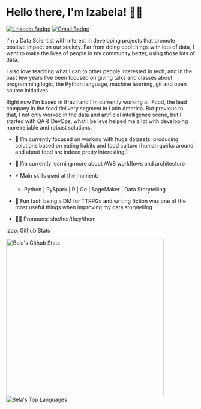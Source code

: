 # Hello there, I'm Izabela! 👋🏽

[![Linkedin Badge](https://img.shields.io/badge/-izabelacborges-blue?style=flat-square&logo=Linkedin&logoColor=white&link=https://www.linkedin.com/in/izabelacborges/)](https://www.linkedin.com/in/izabelacborges/)
[![Gmail Badge](https://img.shields.io/badge/-to.izabelacborges@gmail.com-c14438?style=flat-square&logo=Gmail&logoColor=white&link=mailto:to.izabelacborges@gmail.com)](mailto:to.izabelacborges@gmail.com)

I'm a Data Scientist with interest in developing projects that promote positive impact on our society. Far from doing cool things with lots of data, I want to make the lives of people in my community better, using those lots of data.

I also love teaching what I can to other people interested in tech, and in the past few years I've been focused on giving talks and classes about programming logic, the Python language, machine learning, git and open source initiatives.

Right now I'm based in Brazil and I'm currently working at iFood, the lead company in the food delivery segment in Latin America. But previous to that, I not only worked in the data and artificial intelligence scene, but I started with QA & DevOps, what I believe helped me a lot with developing more reliable and robust solutions.

- 🔭 I’m currently focused on working with huge datasets, producing solutions based on eating habits and food culture (human quirks around and about food are indeed pretty interesting!)
- 🌱 I’m currently learning more about AWS workflows and architecture
- ⚡ Main skills used at the moment:
  - Python | PySpark | R | Go | SageMaker | Data Storytelling

- 💬 Fun fact: being a DM for TTRPGs and writing fiction was one of the most useful things when improving my data storytelling
- 👶🏽 Pronouns: she/her/they/them

<summary>:zap: Github Stats</summary>
<p align="left">
  <a href="https://github.com/anuraghazra/github-readme-stats">
    <img width="420" align="left" alt="Bela's Github Stats" src="https://github-readme-stats.vercel.app/api?username=izabelacborges&count_private=true&show_icons=true&theme=buefy&hide_border=true" />
  </a>
  <a href="https://github.com/anuraghazra/github-readme-stats">
    <img align="left" alt="Bela's Top Languages" src="https://github-readme-stats.vercel.app/api/top-langs/?username=izabelacborges&layout=compact&langs_count=6&theme=buefy&hide_border=true" />
  </a>
</p>

<!--START_SECTION:activity-->